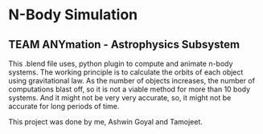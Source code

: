 # N-Body Simulation
## TEAM ANYmation - Astrophysics Subsystem

This .blend file uses, python plugin to compute and animate n-body systems. The working principle is to calculate 
the orbits of each object using gravitational law. As the number of objects increases, the number of computations blast off, so it is 
not a viable method for more than 10 body systems. And it might not be very very accurate, so, it might not be accurate for 
long periods of time.

This project was done by me, Ashwin Goyal and Tamojeet. 
